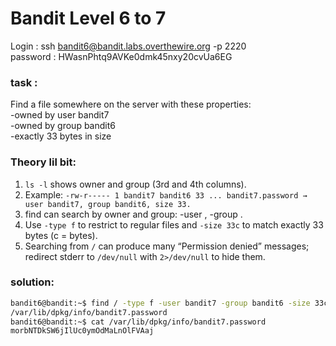 # Bandit Level 6 to 7

Login : ssh bandit6@bandit.labs.overthewire.org -p 2220  
password : HWasnPhtq9AVKe0dmk45nxy20cvUa6EG

### task :
Find a file somewhere on the server with these properties:  
-owned by user bandit7  
-owned by group bandit6  
-exactly 33 bytes in size 

### Theory lil bit:  
1. `ls -l` shows owner and group (3rd and 4th columns).
2. Example: `-rw-r----- 1 bandit7 bandit6 33 ... bandit7.password → user bandit7, group bandit6, size 33.`
3. find can search by owner and group: -user <name>, -group <name>.
4. Use `-type f` to restrict to regular files and `-size 33c` to match exactly 33 bytes (c = bytes).
5. Searching from `/` can produce many “Permission denied” messages; redirect stderr to `/dev/null` with `2>/dev/null` to hide them.


### solution:

```bash
bandit6@bandit:~$ find / -type f -user bandit7 -group bandit6 -size 33c 2>/dev/null
/var/lib/dpkg/info/bandit7.password
bandit6@bandit:~$ cat /var/lib/dpkg/info/bandit7.password
morbNTDkSW6jIlUc0ymOdMaLnOlFVAaj
```

